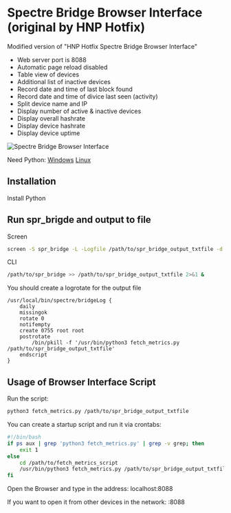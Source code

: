 # Spectre Bridge Browser Interface (original by HNP Hotfix)

Modified version of "HNP Hotfix Spectre Bridge Browser Interface"
- Web server port is 8088
- Automatic page reload disabled
- Table view of devices
- Additional list of inactive devices
- Record date and time of last block found
- Record date and time of divice last seen (activity)
- Split device name and IP
- Display number of active & inactive devices
- Display overall hashrate
- Display device hashrate
- Display device uptime

![Spectre Bridge Browser Interface](https://github.com/user-attachments/assets/62e0ed06-96a9-474e-8e52-3772d977003b)

Need Python:
[Windows](https://www.python.org/downloads/windows/)
[Linux](https://www.python.org/downloads/source/)


## Installation
Install Python

## Run spr_brigde and output to file
Screen
```bash
screen -S spr_bridge -L -Logfile /path/to/spr_bridge_output_txtfile -d -m /path/to/spr_bridge
```

CLI
```bash
/path/to/spr_bridge >> /path/to/spr_bridge_output_txtfile 2>&1 &
```

You should create a logrotate for the output file
```
/usr/local/bin/spectre/bridgeLog {
    daily
    missingok
    rotate 0
    notifempty
    create 0755 root root
    postrotate
        /bin/pkill -f '/usr/bin/python3 fetch_metrics.py /path/to/spr_bridge_output_txtfile'
    endscript
}
```

## Usage of Browser Interface Script
Run the script:
```bash
python3 fetch_metrics.py /path/to/spr_bridge_output_txtfile
```


You can create a startup script and run it via crontabs:
```bash
#!/bin/bash
if ps aux | grep 'python3 fetch_metrics.py' | grep -v grep; then
    exit 1
else
    cd /path/to/fetch_metrics_script
    /usr/bin/python3 fetch_metrics.py /path/to/spr_bridge_output_txtfile
fi
```

Open the Browser and type in the address: localhost:8088

If you want to open it from other devices in the network: <IP>:8088
